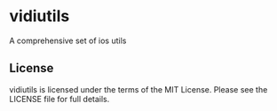 # vidiutils

A comprehensive set of ios utils

## License
vidiutils is licensed under the terms of the MIT License. Please see the LICENSE file for full details.